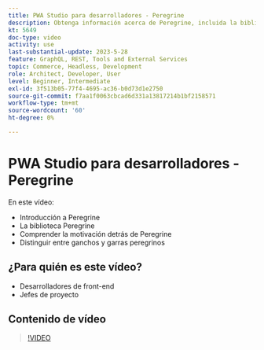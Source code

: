```yaml
---
title: PWA Studio para desarrolladores - Peregrine
description: Obtenga información acerca de Peregrine, incluida la biblioteca de Peregrine. Comprender la motivación detrás de Peregrine​ las diferencias entre los ganchos y garras de Peregrine.
kt: 5649
doc-type: video
activity: use
last-substantial-update: 2023-5-28
feature: GraphQL, REST, Tools and External Services
topic: Commerce, Headless, Development
role: Architect, Developer, User
level: Beginner, Intermediate
exl-id: 3f513b05-77f4-4695-ac36-b0d73d1e2750
source-git-commit: f7aa1f0063cbcad6d331a13817214b1bf2158571
workflow-type: tm+mt
source-wordcount: '60'
ht-degree: 0%

---
```


# PWA Studio para desarrolladores - Peregrine

En este vídeo:

- Introducción a Peregrine
- La biblioteca Peregrine
- Comprender la motivación detrás de Peregrine
- Distinguir entre ganchos y garras peregrinos

## ¿Para quién es este vídeo?

- Desarrolladores de front-end
- Jefes de proyecto

## Contenido de vídeo

>[!VIDEO](https://video.tv.adobe.com/v/35720?quality=12&learn=on)
